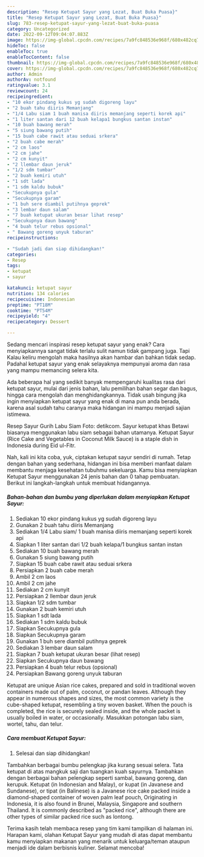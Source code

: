 ```yaml
---
description: "Resep Ketupat Sayur yang Lezat, Buat Buka Puasa}"
title: "Resep Ketupat Sayur yang Lezat, Buat Buka Puasa}"
slug: 783-resep-ketupat-sayur-yang-lezat-buat-buka-puasa
category: Uncategorized
date: 2022-09-12T09:04:07.883Z
image: https://img-global.cpcdn.com/recipes/7a9fc848536e968f/680x482cq70/ketupat-sayur-foto-resep-utama.jpg
hideToc: false
enableToc: true
enableTocContent: false
thumbnail: https://img-global.cpcdn.com/recipes/7a9fc848536e968f/680x482cq70/ketupat-sayur-foto-resep-utama.jpg
cover: https://img-global.cpcdn.com/recipes/7a9fc848536e968f/680x482cq70/ketupat-sayur-foto-resep-utama.jpg
author: Admin
authorAv: notfound
ratingvalue: 3.1
reviewcount: 24
recipeingredient:
- "10 ekor pindang kukus yg sudah digoreng layu"
- "2 buah tahu diiris Memanjang"
- "1/4 Labu siam 1 buah manisa diiris memanjang seperti korek api"
- "1 liter santan dari 12 buah kelapa1 bungkus santan instan"
- "10 buah bawang merah"
- "5 siung bawang putih"
- "15 buah cabe rawit atau seduai srkera"
- "2 buah cabe merah"
- "2 cm laos"
- "2 cm jahe"
- "2 cm kunyit"
- "2 llembar daun jeruk"
- "1/2 sdm tumbar"
- "2 buah kemiri utuh"
- "1 sdt lada"
- "1 sdm kaldu bubuk"
- "Secukupnya gula"
- "Secukupnya garam"
- "1 buh sere diambil putihnya geprek"
- "3 lembar daun salam"
- "7 buah ketupat ukuran besar lihat resep"
- "Secukupnya daun bawang"
- "4 buah telur rebus opsional"
- " Bawang goreng unyuk taburan"
recipeinstructions:

- "Sudah jadi dan siap dihidangkan!"
categories:
- Resep
tags:
- ketupat
- sayur

katakunci: ketupat sayur 
nutrition: 134 calories
recipecuisine: Indonesian
preptime: "PT18M"
cooktime: "PT54M"
recipeyield: "4"
recipecategory: Dessert

---
```



Sedang mencari inspirasi resep ketupat sayur yang enak? Cara menyiapkannya sangat tidak terlalu sulit namun tidak gampang juga. Tapi Kalau keliru mengolah maka hasilnya akan hambar dan bahkan tidak sedap. Padahal ketupat sayur yang enak selayaknya mempunyai aroma dan rasa yang mampu memancing selera kita.


Ada beberapa hal yang sedikit banyak mempengaruhi kualitas rasa dari ketupat sayur, mulai dari jenis bahan, lalu pemilihan bahan segar dan bagus, hingga cara mengolah dan menghidangkannya. Tidak usah bingung jika ingin menyiapkan ketupat sayur yang enak di mana pun anda berada, karena asal sudah tahu caranya maka hidangan ini mampu menjadi sajian istimewa.

Resep Sayur Gurih Labu Siam Foto: detikcom. Sayur ketupat khas Betawi biasanya menggunakan labu siam sebagai bahan utamanya. Ketupat Sayur (Rice Cake and Vegetables in Coconut Milk Sauce) is a staple dish in Indonesia during Eid ul-Fitr.


Nah, kali ini kita coba, yuk, ciptakan ketupat sayur sendiri di rumah. Tetap dengan bahan yang sederhana, hidangan ini bisa memberi manfaat dalam membantu menjaga kesehatan tubuhmu sekeluarga. Kamu bisa menyiapkan Ketupat Sayur menggunakan 24 jenis bahan dan 0 tahap pembuatan. Berikut ini langkah-langkah untuk membuat hidangannya.

<!--inarticleads1-->

##### Bahan-bahan dan bumbu yang diperlukan dalam menyiapkan Ketupat Sayur:

1. Sediakan 10 ekor pindang kukus yg sudah digoreng layu
1. Gunakan 2 buah tahu diiris Memanjang
1. Sediakan 1/4 Labu siam/ 1 buah manisa diiris memanjang seperti korek api
1. Siapkan 1 liter santan dari 1/2 buah kelapa/1 bungkus santan instan
1. Sediakan 10 buah bawang merah
1. Gunakan 5 siung bawang putih
1. Siapkan 15 buah cabe rawit atau seduai srkera
1. Persiapkan 2 buah cabe merah
1. Ambil 2 cm laos
1. Ambil 2 cm jahe
1. Sediakan 2 cm kunyit
1. Persiapkan 2 llembar daun jeruk
1. Siapkan 1/2 sdm tumbar
1. Gunakan 2 buah kemiri utuh
1. Siapkan 1 sdt lada
1. Sediakan 1 sdm kaldu bubuk
1. Siapkan Secukupnya gula
1. Siapkan Secukupnya garam
1. Gunakan 1 buh sere diambil putihnya geprek
1. Sediakan 3 lembar daun salam
1. Siapkan 7 buah ketupat ukuran besar (lihat resep)
1. Siapkan Secukupnya daun bawang
1. Persiapkan 4 buah telur rebus (opsional)
1. Persiapkan  Bawang goreng unyuk taburan


Ketupat are unique Asian rice cakes, prepared and sold in traditional woven containers made out of palm, coconut, or pandan leaves. Although they appear in numerous shapes and sizes, the most common variety is the cube-shaped ketupat, resembling a tiny woven basket. When the pouch is completed, the rice is securely sealed inside, and the whole packet is usually boiled in water, or occasionally. Masukkan potongan labu siam, wortel, tahu, dan telur. 

<!--inarticleads2-->

##### Cara membuat Ketupat Sayur:


1. Selesai dan siap dihidangkan!

Tambahkan berbagai bumbu pelengkap jika kurang sesuai selera. Tata ketupat di atas mangkuk saji dan tuangkan kuah sayurnya. Tambahkan dengan berbagai bahan pelengkap seperti sambal, bawang goreng, dan kerupuk. Ketupat (in Indonesian and Malay), or kupat (in Javanese and Sundanese), or tipat (in Balinese) is a Javanese rice cake packed inside a diamond-shaped container of woven palm leaf pouch, Originating in Indonesia, it is also found in Brunei, Malaysia, Singapore and southern Thailand. It is commonly described as &#34;packed rice&#34;, although there are other types of similar packed rice such as lontong. 

Terima kasih telah membaca resep yang tim kami tampilkan di halaman ini. Harapan kami, olahan Ketupat Sayur yang mudah di atas dapat membantu kamu menyiapkan makanan yang menarik untuk keluarga/teman ataupun menjadi ide dalam berbisnis kuliner. Selamat mencoba!
